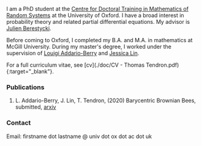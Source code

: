 I am a PhD student at the [Centre for Doctoral Training in Mathematics of Random Systems](https://www.randomsystems-cdt.ac.uk) at the University of Oxford. I have a broad interest in probability theory and related partial differential equations. My advisor is [Julien Berestycki](http://www.stats.ox.ac.uk/~berestyc/).

Before coming to Oxford, I completed my B.A. and M.A. in mathematics at McGill University. During my master's degree, I worked under the supervision of [Louigi Addario-Berry](http://problab.ca/louigi/) and [Jessica Lin](https://sites.google.com/view/jessicalin-math/home). 

For a full curriculum vitae, see [cv](./doc/CV - Thomas Tendron.pdf){:target="_blank"}.

### Publications

1. L. Addario-Berry, J. Lin, T. Tendron, (2020) Barycentric Brownian Bees, submitted, [arxiv](https://arxiv.org/abs/2006.04743)

### Contact

Email: firstname dot lastname @ univ dot ox dot ac dot uk




